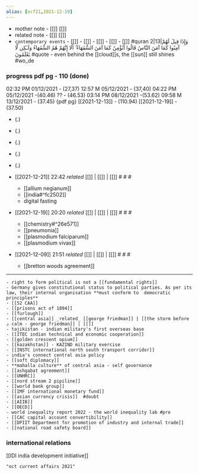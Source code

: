 ```yaml
---
alias: [ocf21,2021-12-19]
---
```

- mother note - [[]] [[]]
- related note - [[]] [[]]
- `contemporary events`  - [[]]  - [[]]  - [[]]  - [[]]  - [[]] #quran 2|13|وَإِذَا قِيلَ لَهُمْ آمِنُوا كَمَا آمَنَ النَّاسُ قَالُوا أَنُؤْمِنُ كَمَا آمَنَ السُّفَهَاءُ ۗ أَلَا إِنَّهُمْ هُمُ السُّفَهَاءُ وَلَـٰكِن لَّا يَعْلَمُونَ
#quote - even behind the [[cloud]]s, the [[sun]] still shines #wo_de 

### progress pdf pg - 110 (done)

02:32 PM 01/12/2021 - (27,37)
12:57 M 05/12/2021 - (37,40)
04:22 PM 05/12/2021 -(40.46)
 ?? - (46.53)
 03:14 PM 08/12/2021 -(53.62)
 09:58 M 13/12/2021 - (37.45) {pdf pg} [[2021-12-13]]
	 - (110.94) [[2021-12-19]]
	 - (37.50)
 - (.)
 - (.)
 - (.)
 - (.)
 - (.)

- [[2021-12-21]] 22:42 _related_ [[]] | [[]] | [[]] # # #
	- [[allium negianum]]
	- [[india#^fc2502]]
	- digital fasting
 - [[2021-12-19]] 20:20 _related_ [[]] | [[]] | [[]] # # #
	- [[chemistry#^26e571]]
	- [[pneumonia]]
	- [[plasmodium falciparum]]
	- [[plasmodium vivax]]
 - [[2021-12-09]] 21:51 _related_ [[]] | [[]] | [[]] # # #
	- [[bretton woods agreement]]
 _________________________________
	- right to form political is not a [[fundamental rights]]
	- Germany gives constitutional status to political parties. As per its law, their internal organisation **must conform to  democratic principles**
	- [[52 CAA]]
	- [[prisons act of 1894]]
	- [[furlough]]
	- [[central asia]] _related_ [[george friedman]] | [[the storm before د calm - george friedman]] | [[]]
	- tajikistan - indian military's first overseas base
	- [[ITEC indian technical and economic cooperation]]
	- [[golden crescent opium]]
	- [[kazakhstan]] - KAZIND military exercise
	- [[INSTC international north south transport corridor]]
	- india's connect central asia policy
	- [[soft diplomacy]]
	- **mahalla culture** of central asia - self governance
	- [[ashgabat agreement]]
	- [[UNHRC]]
	- [[nord stream 2 pipiline]]
	- [[world bank group]]
	- [[IMF international monetary fund]]
	- [[asian currency crisis]]  #doubt 
	- [[AIIB]]
	- [[OECD]]
	- world inequality report 2022 - the world inequality lab #pre 
	- [[CAC capital account convertibility]]
	- [[DPIIT Department for promotion of industry and internal trade]]
	- [[national road safety board]]
### international relations
[[IDI india development initiative]]

```query
"oct current affairs 2021"
```